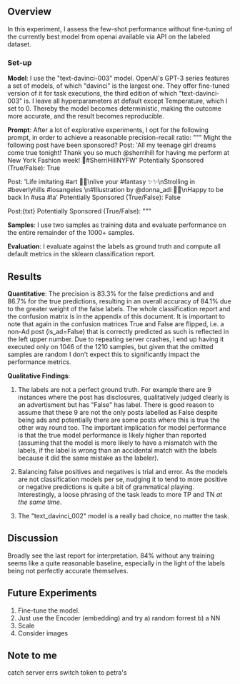 ## Overview
In this experiment, I assess the few-shot performance without fine-tuning of the currently best model from openai available via API on the labeled dataset.

### Set-up
**Model**: I use the "text-davinci-003" model. OpenAI's GPT-3 series features a set of models, of which "davinci" is the largest one. They offer fine-tuned version of it for task executions, the third edition of which "text-davinci-003" is. I leave all hyperparameters at default except Temperature, which I set to 0. Thereby the model becomes deterministic, making the outcome more accurate, and the result becomes reproducible.

**Prompt**: After a lot of explorative experiments, I opt for the following prompt, in order to achieve a reasonable precision-recall ratio:
"""
Might the following post have been sponsored? 
 Post: 'All my teenage girl dreams come true tonight! Thank you so much @sherrihill for having me perform at New York Fashion week! 🖤#SherriHillNYFW'
 Potentially Sponsored (True/False): True
 
 Post: 'Life imitating #art 🎨🎨\nlive your #fantasy ✨✨\nStrolling in #beverlyhills #losangeles \n#Illustration by @donna_adi 🎨🎨\nHappy to be back In #usa #la'
 Potentially Sponsored (True/False): False
 
 Post:{txt}
 Potentially Sponsored (True/False): 
"""

**Samples**: I use two samples as training data and evaluate performance on the entire remainder of the 1000+ samples. 

**Evaluation**: I evaluate against the labels as ground truth and compute all default metrics in the sklearn classification report.

## Results
**Quantitative**: The precision is 83.3% for the false predictions and and 86.7% for the true predictions, resulting in an overall accuracy of 84.1% due to the greater weight of the false labels. The whole classification report and the confusion matrix is in the appendix of this document. It is important to note that again in the confusion matrices True and False are flipped, i.e. a non-Ad post (is_ad=False) that is correctly predicted as such is reflected in the left upper number.
Due to repeating server crashes, I end up having it executed only on 1046 of the 1210 samples, but given that the omitted samples are random I don't expect this to significantly impact the performance metrics.

**Qualitative Findings**:
1. The labels are not a perfect ground truth. For example there are 9 instances where the post has disclosures, qualitatively judged clearly is an advertisment but has "False" has label. There is good reason to assume that these 9 are not the only posts labelled as False despite being ads and potentially there are some posts where this is true the other way round too. The important implication for model performance is that the true model performance is likely higher than reported (assuming that the model is more likely to have a mismatch with the labels, if the label is wrong than an accidental match with the labels because it did the same mistake as the labeler).

2. Balancing false positives and negatives is trial and error. As the models are not classification models per se, nudging it to tend to more positive or negative predictions is quite a bit of grammatical playing. Interestingly, a loose phrasing of the task leads to more TP and TN _at the same time_.

3. The "text_davinci_002" model is a really bad choice, no matter the task.

## Discussion
Broadly see the last report for interpretation. 84% without any training seems like a quite reasonable baseline, especially in the light of the labels being not perfectly accurate themselves.

## Future Experiments
1. Fine-tune the model.
2. Just use the Encoder (embedding) and try a) random forrest b) a NN
3. Scale
4. Consider images

## Note to me
catch server errs
switch token to petra's